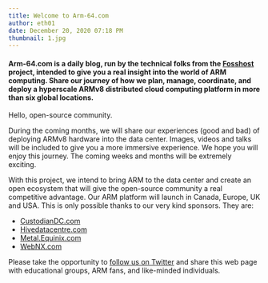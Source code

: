 ```yaml
---
title: Welcome to Arm-64.com
author: eth01
date: December 20, 2020 07:18 PM
thumbnail: 1.jpg
---
```


#### Arm-64.com is a daily blog, run by the technical folks from the [Fosshost](https://fosshost.org) project, intended to give you a real insight into the world of ARM computing. Share our journey of how we plan, manage, coordinate, and deploy a hyperscale ARMv8 distributed cloud computing platform in more than six global locations.

Hello, open-source community.

During the coming months, we will share our experiences (good and bad) of deploying
ARMv8 hardware into the data center. Images, videos and talks will be included to
give you a more immersive experience.
We hope you will enjoy this journey. The coming weeks and months will be extremely
exciting.

With this project, we intend to bring ARM to the data center and create an open
ecosystem that will give the open-source community a real competitive advantage.
Our ARM platform will launch in Canada, Europe, UK and USA. This is only possible
thanks to our very kind sponsors. They are:

- [CustodianDC.com](https://custodiandc.com)
- [Hivedatacentre.com](https://hivedatacentre.com)
- [Metal.Equinix.com](https://metal.equinix.com)
- [WebNX.com](https://webnx.com) 
  
Please take the opportunity to [follow us on
Twitter](https://twitter.com/fosshostorg) and share this web page with educational
groups, ARM fans, and like-minded individuals.

